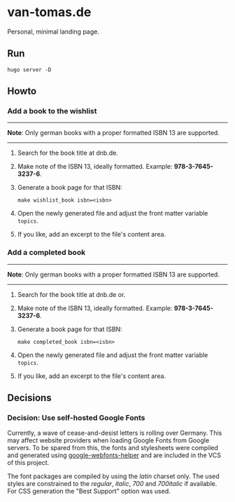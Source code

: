 # van-tomas.de

Personal, minimal landing page.

## Run

    hugo server -D

## Howto

### Add a book to the wishlist

---

**Note**: Only german books with a proper formatted ISBN 13 are supported.

---

1. Search for the book title at dnb.de.
2. Make note of the ISBN 13, ideally formatted. Example: **978-3-7645-3237-6**.
3. Generate a book page for that ISBN:

       make wishlist_book isbn=<isbn>

4. Open the newly generated file and adjust the front matter variable `topics`.
5. If you like, add an excerpt to the file's content area.

### Add a completed book

---

**Note**: Only german books with a proper formatted ISBN 13 are supported.

---

1. Search for the book title at dnb.de or.
2. Make note of the ISBN 13, ideally formatted. Example: **978-3-7645-3237-6**.
3. Generate a book page for that ISBN:

       make completed_book isbn=<isbn>

4. Open the newly generated file and adjust the front matter variable `topics`.
5. If you like, add an excerpt to the file's content area.

## Decisions

### Decision: Use self-hosted Google Fonts

Currently, a wave of cease-and-desist letters is rolling over Germany. This may
affect website providers when loading Google Fonts from Google servers. To be
spared from this, the fonts and stylesheets were compiled and generated using
[google-webfonts-helper](https://gwfh.mranftl.com/fonts) and
are included in the VCS of this project.

The font packages are compiled by using the _latin_ charset only. The used
styles are constrained to the _regular_, _italic_, _700_ and _700italic_ if
available. For CSS generation the "Best Support" option was used.
